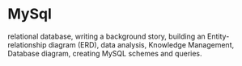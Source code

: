 # MySql
relational database, writing a background story, building an Entity-relationship diagram (ERD), data analysis, Knowledge Management, Database diagram, creating MySQL schemes and queries.
